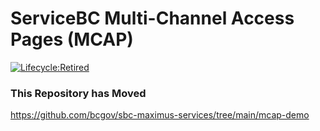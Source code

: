 # ServiceBC Multi-Channel Access Pages (MCAP)
[![Lifecycle:Retired](https://img.shields.io/badge/Lifecycle-Retired-d45500)](https://github.com/bcgov/sbc-maximus-services/tree/main/mcap-demo)

###  This Repository has Moved
https://github.com/bcgov/sbc-maximus-services/tree/main/mcap-demo

